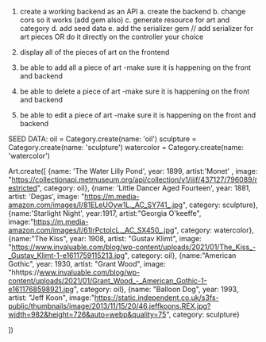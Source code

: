 1. create a working backend as an API 
    a. create the backend 
    b. change cors so it works (add gem also)
    c. generate resource for art and category 
    d. add seed data
    e. add the serializer gem // add serializer for art pieces OR do it directly on the controller your choice

2. display all of the pieces of art on the frontend 
3. be able to add all a piece of art 
    -make sure it is happening on the front and backend
4. be able to delete a piece of art 
    -make sure it is happening on the front and backend
5. be able to edit a piece of art 
    -make sure it is happening on the front and backend

SEED DATA: 
oil = Category.create(name: 'oil')
sculpture = Category.create(name: 'sculpture')
watercolor = Category.create(name: 'watercolor')

Art.create([
    {name: 'The Water Lilly Pond', year: 1899,  artist:'Monet' , image: "https://collectionapi.metmuseum.org/api/collection/v1/iiif/437127/796089/restricted", category: oil},
     {name: 'Little Dancer Aged Fourteen', year: 1881,  artist: 'Degas', image: "https://m.media-amazon.com/images/I/81ELeUOyw1L._AC_SY741_.jpg", category: sculpture},
     {name:'Starlight Night', year:1917, artist:"Georgia O'keeffe", image:"https://m.media-amazon.com/images/I/61lrPctoIcL._AC_SX450_.jpg", category: watercolor},
     {name:"The Kiss", year: 1908, artist: "Gustav Klimt", image: "https://www.invaluable.com/blog/wp-content/uploads/2021/01/The_Kiss_-_Gustav_Klimt-1-e1611759115213.jpg", category: oil},
    {name:"American Gothic", year: 1930, artist: "Grant Wood", image: "hhttps://www.invaluable.com/blog/wp-content/uploads/2021/01/Grant_Wood_-_American_Gothic-1-e1611768598921.jpg", category: oil}, 
    {name: "Balloon Dog", year: 1993, artist: "Jeff Koon", image:"https://static.independent.co.uk/s3fs-public/thumbnails/image/2013/11/15/20/46.jeffkoons.REX.jpg?width=982&height=726&auto=webp&quality=75", category: sculpture}



    
])